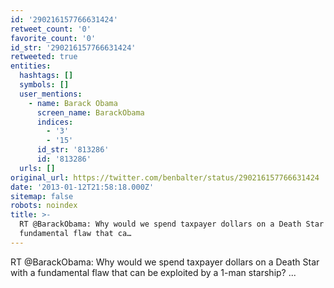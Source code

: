 ```yaml
---
id: '290216157766631424'
retweet_count: '0'
favorite_count: '0'
id_str: '290216157766631424'
retweeted: true
entities:
  hashtags: []
  symbols: []
  user_mentions:
    - name: Barack Obama
      screen_name: BarackObama
      indices:
        - '3'
        - '15'
      id_str: '813286'
      id: '813286'
  urls: []
original_url: https://twitter.com/benbalter/status/290216157766631424
date: '2013-01-12T21:58:18.000Z'
sitemap: false
robots: noindex
title: >-
  RT @BarackObama: Why would we spend taxpayer dollars on a Death Star with a
  fundamental flaw that ca…
---
```


RT @BarackObama: Why would we spend taxpayer dollars on a Death Star with a fundamental flaw that can be exploited by a 1-man starship?  ...